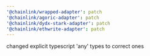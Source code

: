 ```yaml
---
'@chainlink/wrapped-adapter': patch
'@chainlink/agoric-adapter': patch
'@chainlink/dydx-stark-adapter': patch
'@chainlink/ethwrite-adapter': patch
---
```


changed explicit typescript 'any' types to correct ones
